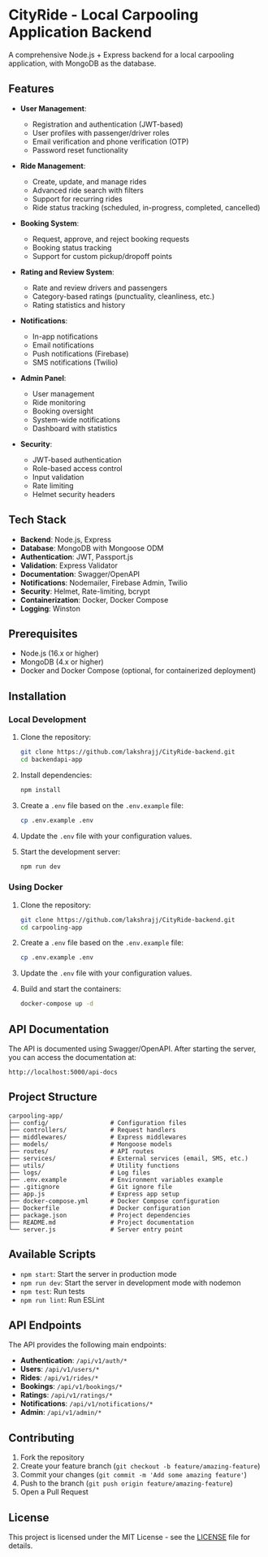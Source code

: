# CityRide - Local Carpooling Application Backend

A comprehensive Node.js + Express backend for a local carpooling application, with MongoDB as the database.

## Features

- **User Management**:
  - Registration and authentication (JWT-based)
  - User profiles with passenger/driver roles
  - Email verification and phone verification (OTP)
  - Password reset functionality

- **Ride Management**:
  - Create, update, and manage rides
  - Advanced ride search with filters
  - Support for recurring rides
  - Ride status tracking (scheduled, in-progress, completed, cancelled)

- **Booking System**:
  - Request, approve, and reject booking requests
  - Booking status tracking
  - Support for custom pickup/dropoff points

- **Rating and Review System**:
  - Rate and review drivers and passengers
  - Category-based ratings (punctuality, cleanliness, etc.)
  - Rating statistics and history

- **Notifications**:
  - In-app notifications
  - Email notifications
  - Push notifications (Firebase)
  - SMS notifications (Twilio)

- **Admin Panel**:
  - User management
  - Ride monitoring
  - Booking oversight
  - System-wide notifications
  - Dashboard with statistics

- **Security**:
  - JWT-based authentication
  - Role-based access control
  - Input validation
  - Rate limiting
  - Helmet security headers

## Tech Stack

- **Backend**: Node.js, Express
- **Database**: MongoDB with Mongoose ODM
- **Authentication**: JWT, Passport.js
- **Validation**: Express Validator
- **Documentation**: Swagger/OpenAPI
- **Notifications**: Nodemailer, Firebase Admin, Twilio
- **Security**: Helmet, Rate-limiting, bcrypt
- **Containerization**: Docker, Docker Compose
- **Logging**: Winston

## Prerequisites

- Node.js (16.x or higher)
- MongoDB (4.x or higher)
- Docker and Docker Compose (optional, for containerized deployment)

## Installation

### Local Development

1. Clone the repository:
   ```bash
   git clone https://github.com/lakshrajj/CityRide-backend.git
   cd backendapi-app
   ```

2. Install dependencies:
   ```bash
   npm install
   ```

3. Create a `.env` file based on the `.env.example` file:
   ```bash
   cp .env.example .env
   ```

4. Update the `.env` file with your configuration values.

5. Start the development server:
   ```bash
   npm run dev
   ```

### Using Docker

1. Clone the repository:
   ```bash
   git clone https://github.com/lakshrajj/CityRide-backend.git
   cd carpooling-app
   ```

2. Create a `.env` file based on the `.env.example` file:
   ```bash
   cp .env.example .env
   ```

3. Update the `.env` file with your configuration values.

4. Build and start the containers:
   ```bash
   docker-compose up -d
   ```

## API Documentation

The API is documented using Swagger/OpenAPI. After starting the server, you can access the documentation at:

```
http://localhost:5000/api-docs
```

## Project Structure

```
carpooling-app/
├── config/                 # Configuration files
├── controllers/            # Request handlers
├── middlewares/            # Express middlewares
├── models/                 # Mongoose models
├── routes/                 # API routes
├── services/               # External services (email, SMS, etc.)
├── utils/                  # Utility functions
├── logs/                   # Log files
├── .env.example            # Environment variables example
├── .gitignore              # Git ignore file
├── app.js                  # Express app setup
├── docker-compose.yml      # Docker Compose configuration
├── Dockerfile              # Docker configuration
├── package.json            # Project dependencies
├── README.md               # Project documentation
└── server.js               # Server entry point
```

## Available Scripts

- `npm start`: Start the server in production mode
- `npm run dev`: Start the server in development mode with nodemon
- `npm test`: Run tests
- `npm run lint`: Run ESLint

## API Endpoints

The API provides the following main endpoints:

- **Authentication**: `/api/v1/auth/*`
- **Users**: `/api/v1/users/*`
- **Rides**: `/api/v1/rides/*`
- **Bookings**: `/api/v1/bookings/*`
- **Ratings**: `/api/v1/ratings/*`
- **Notifications**: `/api/v1/notifications/*`
- **Admin**: `/api/v1/admin/*`

## Contributing

1. Fork the repository
2. Create your feature branch (`git checkout -b feature/amazing-feature`)
3. Commit your changes (`git commit -m 'Add some amazing feature'`)
4. Push to the branch (`git push origin feature/amazing-feature`)
5. Open a Pull Request

## License

This project is licensed under the MIT License - see the [LICENSE](LICENSE) file for details.

